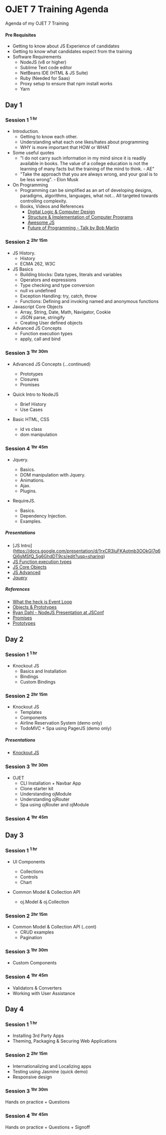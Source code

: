 # OJET 7 Training Agenda
Agenda of my OJET 7 Training

#### Pre Requisites
* Getting to know about JS Experience of candidates
* Getting to know what candidates expect from the training
* Software Requirements
  - NodeJS (v8 or higher)
  - Sublime Text code editor
  - NetBeans IDE (HTML & JS Suite)
  - Ruby (Needed for Saas)
  - Proxy setup to ensure that npm install works
  - Yarn

## Day 1
### Session 1 <sup>1 hr</sup>
* Introduction.
  - Getting to know each other.
  - Understanding what each one likes/hates about programming
  - WHY is more important that HOW or WHAT
* Some useful quotes
  - "I do not carry such information in my mind since it is readily available in books. The value of a college education is not the learning of many facts but the training of the mind to think. - AE"
  - "Take the approach that you are always wrong, and your goal is to be less wrong". - Elon Musk
* On Programming
  -  Programming can be simplified as an art of developing designs, paradigms, algorithms, languages, what not... All targeted towards controlling complexity.
  - Books, Videos and References
    - [Digital Logic & Computer Design](https://www.amazon.in/Digital-Logic-Computer-Design-Old/dp/817758409X)
    - [Structure & Implementation of Computer Programs](http://web.mit.edu/alexmv/6.037/sicp.pdf)
    - [Awesome JS](https://github.com/sorrycc/awesome-javascript)
    - [Future of Programming - Talk by Bob Martin](https://www.youtube.com/watch?v=ecIWPzGEbFc)

### Session 2 <sup>2hr 15m</sup>
* JS History.
  - History
  - ECMA 262, W3C
* JS Basics
  - Building blocks: Data types, literals and variables
  - Operators and expressions
  - Type checking and type conversion
  - null vs undefined
  - Exception Handling: try, catch, throw
  - Functions: Defining and invoking named and anonymous functions
* Javascript Core Objects
  - Array, String, Date, Math, Navigator, Cookie
  - JSON parse, stringify
  - Creating User defined objects
* Advanced JS Concepts
  - Function execution types
  - apply, call and bind

### Session 3 <sup>1hr 30m</sup>
* Advanced JS Concepts (...continued)
  - Prototypes
  - Closures
  - Promises

* Quick Intro to NodeJS
  - Brief History
  - Use Cases

* Basic HTML, CSS
  - id vs class
  - dom manipulation

### Session 4 <sup>1hr 45m</sup>
* Jquery.
  - Basics.
  - DOM manipulation with Jquery.
  - Animations.
  - Ajax.
  - Plugins.

* RequireJS.
  - Basics.
  - Dependency Injection.
  - Examples.

##### Presentations
  * [JS Intro] (https://docs.google.com/presentation/d/1rxCR3luFKAotmb3OOkGI7q6Qj6sMSfQ_5g6GhdDT9cs/edit?usp=sharing)
  * [JS Function execution types](https://docs.google.com/presentation/d/1-gQTFnisrwVvqoooJq-LcvuK2ZULmNmjScl5aQTm_S4/edit?usp=sharing)
  * [JS Core Objects](https://docs.google.com/presentation/d/17Q7O0UJcJ1TW8G9xKxWF8QongYeYyqUaKyw3YRkoIkM/edit?usp=sharing)
  * [JS Advanced](https://docs.google.com/presentation/d/1lQDzVoaRbF63Wm-reRDSSLtbKNqaWSG3c-lGyV6bAjk/edit?usp=sharing)
  * [Jquery](https://docs.google.com/presentation/d/1JfviycBOfl16hSycnR3WhbxDLnsHCgkZAKCVsfjUtwY/edit?usp=sharing)


##### References
  * [What the heck is Event Loop](https://www.youtube.com/watch?v=8aGhZQkoFbQ)
  * [Objects & Prototypes](https://www.youtube.com/watch?v=fBpPfPjxOhc&list=PLqq-6Pq4lTTaflXUL0v3TSm86nodn0c_u)
  * [Ryan Dahl - NodeJS Presentation at JSConf](https://www.youtube.com/watch?v=ztspvPYybIY&t=1s)
  * [Promises](https://javascript.info/promise-basics)
  * [Prototypes](https://hackernoon.com/understand-nodejs-javascript-object-inheritance-proto-prototype-class-9bd951700b29)

## Day 2
### Session 1 <sup>1 hr</sup>
* Knockout JS
  - Basics and Installation
  - Bindings
  - Custom Bindings

### Session 2 <sup>2hr 15m</sup>
* Knockout JS
  - Templates
  - Components
  - Airline Reservation System (demo only)
  - TodoMVC + Spa using PagerJS (demo only)

##### Presentations
* [Knockout JS](https://docs.google.com/presentation/d/1XBgJ8g4cop9seYHfUnOcdPmPVAVZ00FOD1Bb7iFo-z0/edit#slide=id.gc6f919934_0_0)

### Session 3 <sup>1hr 30m</sup>
* OJET
  - CLI Installation + Navbar App
  - Clone starter kit
  - Understanding ojModule
  - Understanding ojRouter
  - Spa using ojRouter and ojModule

### Session 4 <sup>1hr 45m</sup>

## Day 3
### Session 1 <sup>1 hr</sup>
* UI Components
  - Collections
  - Controls
  - Chart

* Common Model & Collection API
  - oj.Model & oj.Collection

### Session 2 <sup>2hr 15m</sup>
* Common Model & Collection API (..cont)
  - CRUD examples
  - Pagination

### Session 3 <sup>1hr 30m</sup>
* Custom Components

### Session 4 <sup>1hr 45m</sup>
* Validators & Converters
* Working with User Assistance

## Day 4
### Session 1 <sup>1 hr</sup>
* Installing 3rd Party Apps
* Theming, Packaging & Securing Web Applications

### Session 2 <sup>2hr 15m</sup>
* Internationalizing and Localizing apps
* Testing using Jasmine (quick demo)
* Responsive design

### Session 3 <sup>1hr 30m</sup>
Hands on practice + Questions

### Session 4 <sup>1hr 45m</sup>
Hands on practice + Questions + Signoff
